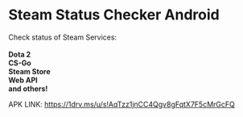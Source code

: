 # Steam Status Checker Android
Check status of Steam Services:
<br/><br/>
**Dota 2** <br/>
**CS-Go** <br/>
**Steam Store** <br/>
**Web API** <br/>
**and others!** <br/>

APK LINK: https://1drv.ms/u/s!AqTzz1jnCC4Qgv8gFqtX7F5cMrGcFQ